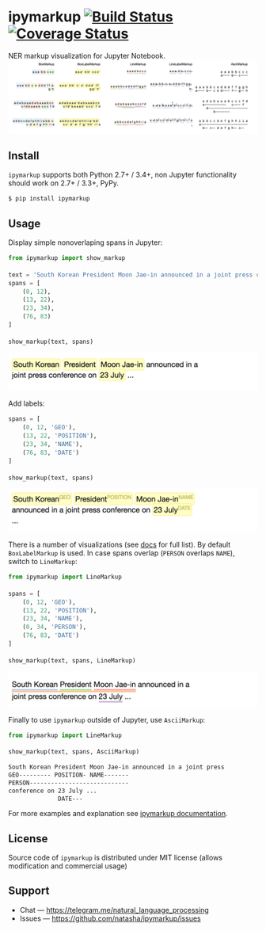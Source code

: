 # ipymarkup [![Build Status](https://travis-ci.org/natasha/ipymarkup.svg?branch=master)](https://travis-ci.org/natasha/ipymarkup) [![Coverage Status](https://coveralls.io/repos/github/natasha/ipymarkup/badge.svg?branch=master)](https://coveralls.io/github/natasha/ipymarkup?branch=master)

NER markup visualization for Jupyter Notebook. 
<img src="i/table.png"/>

## Install

`ipymarkup` supports both Python 2.7+ / 3.4+, non Jupyter functionality should work on 2.7+ / 3.3+, PyPy.

```bash
$ pip install ipymarkup
```

## Usage

Display simple nonoverlaping spans in Jupyter:
```python
from ipymarkup import show_markup

text = 'South Korean President Moon Jae-in announced in a joint press conference on 23 July ...'
spans = [
    (0, 12),
    (13, 22),
    (23, 34),
    (76, 83)
]

show_markup(text, spans)

```
<img src="i/01.png"/>

Add labels:
```python
spans = [
    (0, 12, 'GEO'),
    (13, 22, 'POSITION'),
    (23, 34, 'NAME'),
    (76, 83, 'DATE')
]

show_markup(text, spans)
```
<img src="i/02.png"/>

There is a number of visualizations (see [docs](http://nbviewer.jupyter.org/github/natasha/ipymarkup/blob/master/docs.ipynb) for full list). By default `BoxLabelMarkup` is used. In case spans overlap (`PERSON` overlaps `NAME`), switch to `LineMarkup`:
```python
from ipymarkup import LineMarkup

spans = [
    (0, 12, 'GEO'),
    (13, 22, 'POSITION'),
    (23, 34, 'NAME'),
    (0, 34, 'PERSON'),
    (76, 83, 'DATE')
]

show_markup(text, spans, LineMarkup)
```
<img src="i/03.png">

Finally to use `ipymarkup` outside of Jupyter, use `AsciiMarkup`:
```python
from ipymarkup import LineMarkup

show_markup(text, spans, AsciiMarkup)
```
```
South Korean President Moon Jae-in announced in a joint press 
GEO--------- POSITION- NAME-------                            
PERSON----------------------------                            
conference on 23 July ...
              DATE---    
```

For more examples and explanation see [ipymarkup documentation](http://nbviewer.jupyter.org/github/natasha/ipymarkup/blob/master/docs.ipynb).

## License

Source code of `ipymarkup` is distributed under MIT license (allows modification and commercial usage)

## Support

- Chat — https://telegram.me/natural_language_processing
- Issues — https://github.com/natasha/ipymarkup/issues
